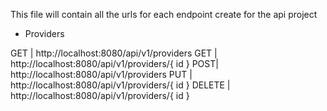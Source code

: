  
This file will contain all the urls for each endpoint create for the api project 


 * Providers

GET | http://localhost:8080/api/v1/providers
GET | http://localhost:8080/api/v1/providers/{ id }
POST| http://localhost:8080/api/v1/providers
PUT | http://localhost:8080/api/v1/providers/{ id }
DELETE | http://localhost:8080/api/v1/providers/{ id }

